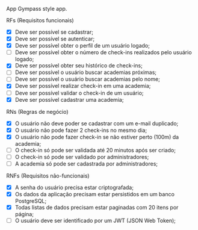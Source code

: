 App
Gympass style app.

RFs (Requisitos funcionais)
 - [X] Deve ser possível se cadastrar;
 - [X] Deve ser possível se autenticar;
 - [X] Deve ser possível obter o perfil de um usuário logado;
 - [ ] Deve ser possível obter o número de check-ins realizados pelo usuário logado;
 - [X] Deve ser possível obter seu histórico de check-ins;
 - [ ] Deve ser possível o usuário buscar academias próximas;
 - [ ] Deve ser possível o usuário buscar academias pelo nome;
 - [X] Deve ser possível realizar check-in em uma academia;
 - [ ] Deve ser possível validar o check-in de um usuário;
 - [X] Deve ser possível cadastrar uma academia;

RNs (Regras de negócio)
 - [X] O usuário não deve poder se cadastrar com um e-mail duplicado;
 - [X] O usuário não pode fazer 2 check-ins no mesmo dia;
 - [X] O usuário não pode fazer check-in se não estiver perto (100m) da academia;
 - [ ] O check-in só pode ser validada até 20 minutos após ser criado;
 - [ ] O check-in só pode ser validado por administradores;
 - [ ] A academia só pode ser cadastrada por administradores;

RNFs (Requisitos não-funcionais)
 - [X] A senha do usuário precisa estar criptografada;
 - [X] Os dados da aplicação precisam estar persistidos em um banco PostgreSQL;
 - [X] Todas listas de dados precisam estar paginadas com 20 itens por página;
 - [ ] O usuário deve ser identificado por um JWT (JSON Web Token);